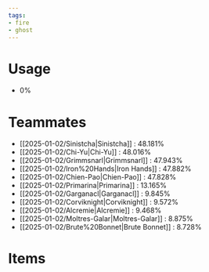 ```yaml
---
tags:
- fire
- ghost
---
```

# Usage
- 0%
# Teammates
- [[2025-01-02/Sinistcha|Sinistcha]] : 48.181%
- [[2025-01-02/Chi-Yu|Chi-Yu]] : 48.016%
- [[2025-01-02/Grimmsnarl|Grimmsnarl]] : 47.943%
- [[2025-01-02/Iron%20Hands|Iron Hands]] : 47.882%
- [[2025-01-02/Chien-Pao|Chien-Pao]] : 47.828%
- [[2025-01-02/Primarina|Primarina]] : 13.165%
- [[2025-01-02/Garganacl|Garganacl]] : 9.845%
- [[2025-01-02/Corviknight|Corviknight]] : 9.572%
- [[2025-01-02/Alcremie|Alcremie]] : 9.468%
- [[2025-01-02/Moltres-Galar|Moltres-Galar]] : 8.875%
- [[2025-01-02/Brute%20Bonnet|Brute Bonnet]] : 8.728%
# Items